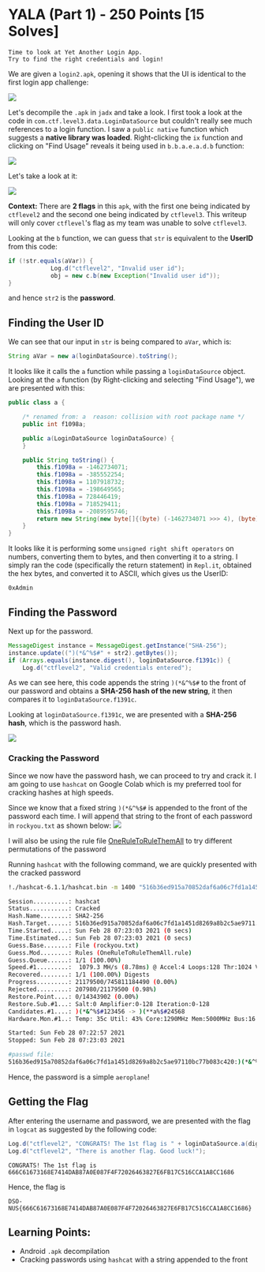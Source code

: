 # YALA (Part 1) - 250 Points [15 Solves]

```
Time to look at Yet Another Login App.
Try to find the right credentials and login!
```

We are given a `login2.apk`, opening it shows that the UI is identical to the first login app challenge:

![](1.jpg)

Let's decompile the `.apk` in `jadx` and take a look. I first took a look at the code in `com.ctf.level3.data.LoginDataSource` but couldn't really see much references to a login function. I saw a `public native` function which suggests a **native library was loaded**. Right-clicking the `ix` function and clicking on "Find Usage" reveals it being used in `b.b.a.e.a.d.b` function:

![](2.jpg)

Let's take a look at it:

![](3.jpg)

**Context:** There are **2 flags** in this `apk`, with the first one being indicated by `ctflevel2` and the second one being indicated by `ctflevel3`. This writeup will only cover `ctflevel`'s flag as my team was unable to solve `ctflevel3`.

Looking at the `b` function, we can guess that `str` is equivalent to the **UserID** from this code:

```java
if (!str.equals(aVar)) {
            Log.d("ctflevel2", "Invalid user id");
            obj = new c.b(new Exception("Invalid user id"));
}
```

and hence `str2` is the **password**.



## Finding the User ID

We can see that our input in `str` is being compared to `aVar`, which is:

```java
String aVar = new a(loginDataSource).toString();
```

It looks like it calls the `a` function while passing a `loginDataSource` object. Looking at the `a` function (by Right-clicking and selecting "Find Usage"), we are presented with this:

```java
public class a {

    /* renamed from: a  reason: collision with root package name */
    public int f1098a;

    public a(LoginDataSource loginDataSource) {
    }

    public String toString() {
        this.f1098a = -1462734071;
        this.f1098a = -385552254;
        this.f1098a = 1107918732;
        this.f1098a = -198649565;
        this.f1098a = 728446419;
        this.f1098a = 718529411;
        this.f1098a = -2089595746;
        return new String(new byte[]{(byte) (-1462734071 >>> 4), (byte) (-385552254 >>> 9), (byte) (1107918732 >>> 19), (byte) (-198649565 >>> 6), (byte) (728446419 >>> 19), (byte) (718529411 >>> 17), (byte) (-2089595746 >>> 19)});
    }
}
```

It looks like it is performing some `unsigned right shift operators` on numbers, converting them to bytes, and then converting it to a string. I simply ran the code (specifically the return statement) in `Repl.it`, obtained the hex bytes, and converted it to ASCII, which gives us the UserID:

```
0xAdmin
```



## Finding the Password 

Next up for the password.

```java
MessageDigest instance = MessageDigest.getInstance("SHA-256");
instance.update((")(*&^%$#" + str2).getBytes());
if (Arrays.equals(instance.digest(), loginDataSource.f1391c)) {
    Log.d("ctflevel2", "Valid credentials entered");
```

As we can see here, this code appends the string `)(*&^%$#` to the front of our password and obtains a **SHA-256 hash of the new string**, it then compares it to `loginDataSource.f1391c`.

Looking at `loginDataSource.f1391c`, we are presented with a **SHA-256 hash**, which is the password hash.

![](4.jpg)

### Cracking the Password

Since we now have the password hash, we can proceed to try and crack it. I am going to use `hashcat` on Google Colab which is my preferred tool for cracking hashes at high speeds.

Since we know that a fixed string `)(*&^%$#` is appended to the front of the password each time. I will append that string to the front of each password in `rockyou.txt` as shown below:
![](5.jpg)

I will also be using the rule file [OneRuleToRuleThemAll]("https://raw.githubusercontent.com/NotSoSecure/password_cracking_rules/master/OneRuleToRuleThemAll.rule") to try different permutations of the password

Running `hashcat` with the following command, we are quickly presented with the cracked password

```bash
!./hashcat-6.1.1/hashcat.bin -m 1400 "516b36ed915a70852daf6a06c7fd1a1451d8269a8b2c5ae97110bc77b083c420" -a 0 rockyou.txt -r OneRuleToRuleThemAll.rule -o passwd -O

Session..........: hashcat
Status...........: Cracked
Hash.Name........: SHA2-256
Hash.Target......: 516b36ed915a70852daf6a06c7fd1a1451d8269a8b2c5ae9711...83c420
Time.Started.....: Sun Feb 28 07:23:03 2021 (0 secs)
Time.Estimated...: Sun Feb 28 07:23:03 2021 (0 secs)
Guess.Base.......: File (rockyou.txt)
Guess.Mod........: Rules (OneRuleToRuleThemAll.rule)
Guess.Queue......: 1/1 (100.00%)
Speed.#1.........:  1079.3 MH/s (8.78ms) @ Accel:4 Loops:128 Thr:1024 Vec:1
Recovered........: 1/1 (100.00%) Digests
Progress.........: 21179500/745811184490 (0.00%)
Rejected.........: 207980/21179500 (0.98%)
Restore.Point....: 0/14343902 (0.00%)
Restore.Sub.#1...: Salt:0 Amplifier:0-128 Iteration:0-128
Candidates.#1....: )(*&^%$#123456 -> )(**a%$#24568
Hardware.Mon.#1..: Temp: 35c Util: 43% Core:1290MHz Mem:5000MHz Bus:16

Started: Sun Feb 28 07:22:57 2021
Stopped: Sun Feb 28 07:23:03 2021

#passwd file:
516b36ed915a70852daf6a06c7fd1a1451d8269a8b2c5ae97110bc77b083c420:)(*&^%$#aeroplane
```

Hence, the password is a simple `aeroplane`!



## Getting the Flag

After entering the username and password, we are presented with the flag in `logcat` as suggested by the following code:

```java
Log.d("ctflevel2", "CONGRATS! The 1st flag is " + loginDataSource.a(digest));
Log.d("ctflevel2", "There is another flag. Good luck!");
```

```
CONGRATS! The 1st flag is 666C61673168E7414DAB87A0E087F4F72026463827E6FB17C516CCA1A8CC1686
```

Hence, the flag is

```
DSO-NUS{666C61673168E7414DAB87A0E087F4F72026463827E6FB17C516CCA1A8CC1686}
```



## Learning Points:

- Android `.apk` decompilation
- Cracking  passwords using `hashcat` with a string appended to the front